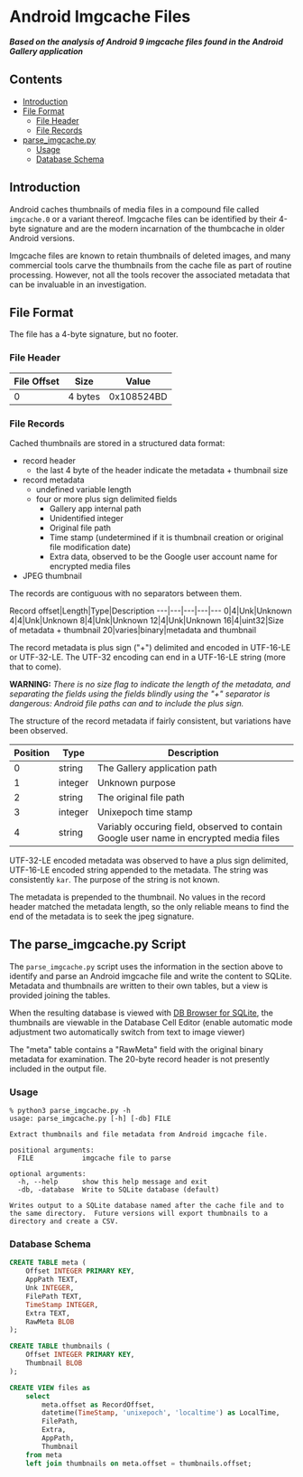 # Android Imgcache Files

__*Based on the analysis of Android 9 imgcache files found in the Android Gallery application*__

## Contents
- [Introduction](#Introduction)
- [File Format](#File-format)
  - [File Header](#File-Header)
  - [File Records](#File-Records)
- [parse_imgcache.py](#The-Parse_imgcache.py-Script)
  - [Usage](#Usage)
  - [Database Schema](#Database-schema)



## Introduction
Android caches thumbnails of media files in a compound file called `imgcache.0` or a variant thereof.  Imgcache files can be identified by their 4-byte signature and are the modern incarnation of the thumbcache in older Android versions.

Imgcache files are known to retain thumbnails of deleted images, and many commercial tools carve the thumbnails from the cache file as part of routine processing.  However, not all the tools recover the associated metadata that can be invaluable in an investigation.

## File Format

The file has a 4-byte signature, but no footer.

### File Header

|File Offset|Size|Value
|---|---|---
|0|4 bytes|0x108524BD

### File Records

Cached thumbnails are stored in a structured data format:

- record header
  - the last 4 byte of the header indicate the metadata + thumbnail size
- record metadata
  - undefined variable length
  - four or more plus sign delimited fields
    - Gallery app internal path
    - Unidentified integer
    - Original file path
    - Time stamp (undetermined if it is thumbnail creation or original file modification date)
    - Extra data, observed to be the Google user account name for encrypted media files
- JPEG thumbnail

The records are contiguous with no separators between them.

Record offset|Length|Type|Description
---|---|---|---|--- 
0|4|Unk|Unknown
4|4|Unk|Unknown
8|4|Unk|Unknown
12|4|Unk|Unknown
16|4|uint32|Size of metadata + thumbnail
20|varies|binary|metadata and thumbnail

The record metadata is plus sign ("+") delimited and encoded in UTF-16-LE or UTF-32-LE.  The UTF-32 encoding can end in a UTF-16-LE string (more that to come).  

**WARNING:** *There is no size flag to indicate the length of the metadata, and separating the fields using the fields blindly using the "+" separator is dangerous: Android file paths can and to include the plus sign.*

The structure of the record metadata if fairly consistent, but variations have been observed.

Position|Type|Description
---|---|---
0|string|The Gallery application path
1|integer|Unknown purpose
2|string|The original file path
3|integer|Unixepoch time stamp
4|string|Variably occuring field, observed to contain Google user name in encrypted media files

UTF-32-LE encoded metadata was observed to have a plus sign delimited, UTF-16-LE encoded string appended to the metadata.  The string was consistently `kar`.  The purpose of the string is not known.

The metadata is prepended to the thumbnail.  No values in the record header matched the metadata length, so the only reliable means to find the end of the metadata is to seek the jpeg signature.

## The parse_imgcache.py Script

The `parse_imgcache.py` script uses the information in the section above to identify and parse an Android imgcache file and write the content to SQLite.  Metadata and thumbnails are written to their own tables, but a view is provided joining the tables.

When the resulting database is viewed with [DB Browser for SQLite](https://sqlitebrowser.org/), the thumbnails are viewable in the Database Cell Editor (enable automatic mode adjustment two automatically switch from text to image viewer)

The "meta" table contains a "RawMeta" field with the original binary metadata for examination.  The 20-byte record header is not presently included in the output file.

### Usage

```
% python3 parse_imgcache.py -h
usage: parse_imgcache.py [-h] [-db] FILE

Extract thumbnails and file metadata from Android imgcache file.

positional arguments:
  FILE            imgcache file to parse

optional arguments:
  -h, --help      show this help message and exit
  -db, -database  Write to SQLite database (default)

Writes output to a SQLite database named after the cache file and to the same directory.  Future versions will export thumbnails to a directory and create a CSV.
```

### Database Schema

```sql
CREATE TABLE meta (
    Offset INTEGER PRIMARY KEY,
    AppPath TEXT,
    Unk INTEGER,
    FilePath TEXT,
    TimeStamp INTEGER,
    Extra TEXT,
    RawMeta BLOB
);

CREATE TABLE thumbnails (
    Offset INTEGER PRIMARY KEY,
    Thumbnail BLOB
);

CREATE VIEW files as
    select
        meta.offset as RecordOffset,
        datetime(TimeStamp, 'unixepoch', 'localtime') as LocalTime,
        FilePath,
        Extra,
        AppPath,
        Thumbnail
    from meta
    left join thumbnails on meta.offset = thumbnails.offset;
```